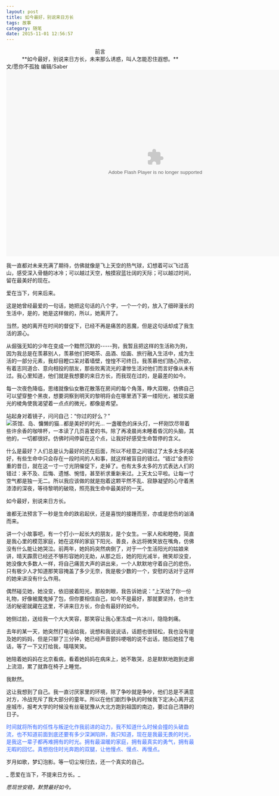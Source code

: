 ```yaml
---
layout: post
title: 如今最好，别说来日方长
tags: 故事
category: 随笔
date: 2015-11-01 12:56:57
---
```


<center>前言</center><center>**如今最好，别说来日方长，未来那么诱惑，叫人怎能忍住遐想。**</center>文/愿你不孤独 编辑/Saber
<embed height="500" width="800" quality="high" allowfullscreen="true" type="application/x-shockwave-flash" src="http://share.acg.tv/flash.swf" flashvars="aid=2710356&page=1" pluginspage="http://www.adobe.com/shockwave/download/download.cgi?P1_Prod_Version=ShockwaveFlash"></embed>

我一直都对未来充满了期待，仿佛就像是飞上天空的热气球，幻想着可以飞过高山，感受深入骨髓的冰冷；可以越过天空，触摸寂蓝壮阔的天际；可以越过时间，留在最美好的现在。

爱在当下，何来后来。

这是她曾经最爱的一句话，她把这句话的八个字，一个一个的，放入了细碎漫长的生活中，是的，她是这样做的，所以，她离开了。

当然，她的离开在时间的督促下，已经不再是痛苦的恶魔，但是这句话却成了我生活的源心。

从倔强无知的少年在变成一个黯然沉默的-----狗，我暂且把这样的生活称为狗，因为我总是在羡慕别人，羡慕他们把喝茶、品酒、绘画、旅行融入生活中，成为生活的一部分元素，我却目瞪口呆对着墙壁，惶惶不可终日。我羡慕他们随心所欲，有着志同道合、意向相投的朋友，那些败离流光的凄惨生活对他们而言好像从未有过。我心里知道，他们就是我想要的来日方长，而我现在过的，是最差的如今。

每一次夜色降临，思绪就像仙女散花散落在房间的每个角落，睁大双眼，仿佛自己可以望穿整个黑夜，想要洞察到明天的黎明将会在哪里洒下第一缕阳光，被现实磨光的棱角使我渴望着一点点的微光，都像是希望。

站起身对着镜子，问问自己：“你过的好么？”
![茶馆、岛、慵懒的猫...都是美好的时光...](http://7xlkoc.com1.z0.glb.clouddn.com/bigppt-fy.jpg "茶馆、岛、慵懒的猫...都是美好的时光...")
一盏暖色的床头灯，一杯刚饮尽带着些许余香的咖啡杯，一本读了几页喜爱的书。除了再凌晨尚未睡着昏沉的头脑，其他的，一切都很好。仿佛时间停留在这个点，让我好好感受生命暂停的含义。

什么是最好？人们总是认为最好的还在后面，所以不经意之间错过了太多太多的美好，有些生命中只会存在一段时间的人和事，就这样被盲目的错过。“错过”金贵珍重的昔日，就在这一寸一寸光阴催促下，走掉了。也有太多太多的方式表达人们的错过：来不及、后悔、遗憾、惋惜，甚至祈求重新来过。上天太公平啦。让每一寸空气都是独一无二。所以我应该做的就是抱着这颗平然不乱、寂静凝望的心守着黑漆漆的深夜，等待黎明的破晓，照亮我生命中最美好的一天。

如今最好，别说来日方长。

谁都无法预言下一秒是生命的跌宕起伏，还是喜悦的接踵而至，亦或是悲伤的汹涌而来。

讲一个小故事吧，有一个打小一起长大的朋友，是个女生。一家人和和睦睦，简直是我心里的模范家庭，她在这样的家庭下阳光、善良，永远将微笑放在嘴角，仿佛没有什么能让她哭泣。前两年，她妈妈突然病倒了，对于一个生活阳光的姑娘来讲，晴天霹雳已经还不够形容她的无助，从那之后，她的阳光减半，微笑却没变，她没像大多数人一样，将自己痛苦大声的讲出来，一个人默默地守着自己的悲伤，只有极少人才知道那笑容掩盖了多少无奈，我是极少数的一个，安慰的话对于这样的她来讲没有什么作用。

偶然碰见她，她没变，依旧披着阳光，那般刺眼，我告诉她说：“上天给了你一份礼物，好像被魔鬼掉了包，但你要相信自己，如今不是最好，那就要坚持，也许生活的秘密就藏在这里，不讲来日方长，你会有最好的如今。

她侧过脸，送给我一个大大笑容，那笑容让我心里冻成一片冰川，隐隐刺痛。

去年的某一天，她突然打电话给我，说想和我说说话，话题也很轻松，我也没有提及她的妈妈，但是只聊了三分钟，她已经声音颤抖哽咽的说不出话，随后她挂了电话，等了一下又打给我，嘻嘻笑笑。

她陪着她妈妈在北京看病，看着她妈妈在病床上，她不敢哭，总是默默地跑到走廊上流泪，累了就靠在椅子上睡觉。

我默然。

这让我想到了自己。我一直讨厌家里的环境，除了争吵就是争吵，他们总是不满意对方，冷战充斥了我大部分的童年。所以在他们剧烈争执的时候我下定决心离开这座城市，报考大学的时候没有丝毫犹豫从大北方跑到祖国的南边，要过自己清静的日子。

<span style="color: #3366ff;">时间就将所有的任性与叛逆化作我前进的动力，我不知道什么时候会撞的头破血流，也不知道前面到底还要有多少深渊陷阱，我只知道，现在是我最无畏的时光，是我这一辈子都再难拥有的时光。拥有最温暖的家庭，拥有最真实的勇气，拥有最无暇的回忆。真想抱住时光奔跑的双腿，让他慢点、慢点、再慢点。</span>

岁月如歌，梦幻泡影。等一切尘埃归去，还一个真实的自己。

_ 愿爱在当下，不提来日方长。_

_愿现世安稳，默赞最好如今。_